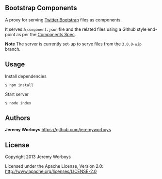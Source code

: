 Bootstrap Components
--------------------

A proxy for serving [Twitter Bootstrap](http://twitter.github.com/bootstrap) files as components.

It serves a `component.json` file and the related files using a Github style end-point as per the [Components Spec](https://github.com/component/component/wiki/Spec).

**Note** The server is currently set-up to serve files from the `3.0.0-wip` branch.

Usage
-----

Install dependencies

```
$ npm install
```

Start server

```
$ node index
```

Authors
-------

**Jeremy Worboys** https://github.com/jeremyworboys

License
-------

Copyright 2013 Jeremy Worboys

Licensed under the Apache License, Version 2.0: http://www.apache.org/licenses/LICENSE-2.0
